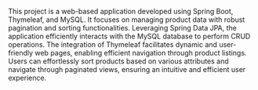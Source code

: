 This project is a web-based application developed using Spring Boot, Thymeleaf, and MySQL. It focuses on managing product data with robust pagination and sorting functionalities. Leveraging Spring Data JPA, the application efficiently interacts with the MySQL database to perform CRUD operations. The integration of Thymeleaf facilitates dynamic and user-friendly web pages, enabling efficient navigation through product listings. Users can effortlessly sort products based on various attributes and navigate through paginated views, ensuring an intuitive and efficient user experience.
